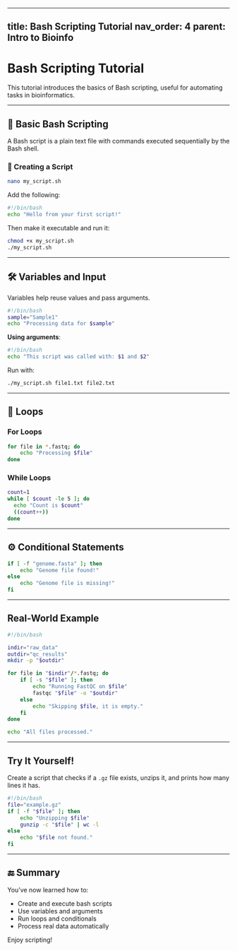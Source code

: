 
---
title: Bash Scripting Tutorial
nav_order: 4
parent: Intro to Bioinfo
---

# Bash Scripting Tutorial

This tutorial introduces the basics of Bash scripting, useful for automating tasks in bioinformatics.

---

## 🧩 Basic Bash Scripting

A Bash script is a plain text file with commands executed sequentially by the Bash shell.

### 📝 Creating a Script

```bash
nano my_script.sh
```

Add the following:

```bash
#!/bin/bash
echo "Hello from your first script!"
```

Then make it executable and run it:

```bash
chmod +x my_script.sh
./my_script.sh
```

---

## 🛠️ Variables and Input

Variables help reuse values and pass arguments.

```bash
#!/bin/bash
sample="Sample1"
echo "Processing data for $sample"
```

**Using arguments**:

```bash
#!/bin/bash
echo "This script was called with: $1 and $2"
```

Run with:

```bash
./my_script.sh file1.txt file2.txt
```

---

## 🔁 Loops

### For Loops

```bash
for file in *.fastq; do
    echo "Processing $file"
done
```

### While Loops

```bash
count=1
while [ $count -le 5 ]; do
  echo "Count is $count"
  ((count++))
done
```

---

## ⚙️ Conditional Statements

```bash
if [ -f "genome.fasta" ]; then
    echo "Genome file found!"
else
    echo "Genome file is missing!"
fi
```

---

## Real-World Example

```bash
#!/bin/bash

indir="raw_data"
outdir="qc_results"
mkdir -p "$outdir"

for file in "$indir"/*.fastq; do
    if [ -s "$file" ]; then
        echo "Running FastQC on $file"
        fastqc "$file" -o "$outdir"
    else
        echo "Skipping $file, it is empty."
    fi
done

echo "All files processed."
```

---

## Try It Yourself!

Create a script that checks if a `.gz` file exists, unzips it, and prints how many lines it has.

```bash
#!/bin/bash
file="example.gz"
if [ -f "$file" ]; then
    echo "Unzipping $file"
    gunzip -c "$file" | wc -l
else
    echo "$file not found."
fi
```

---

## 🔚 Summary

You’ve now learned how to:
- Create and execute bash scripts
- Use variables and arguments
- Run loops and conditionals
- Process real data automatically

Enjoy scripting!

